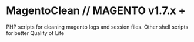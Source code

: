 # MagentoClean // MAGENTO v1.7.x + 
PHP scripts for cleaning magento logs and session files. 
Other shell scripts for better Quality of Life
